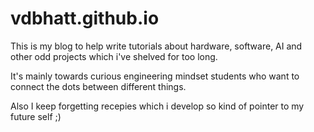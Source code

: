 # vdbhatt.github.io
This is my blog to help write tutorials about hardware, software, AI and other odd projects which i've shelved for too long.

It's mainly towards curious engineering mindset students who want to connect the dots between different things. 

Also I keep forgetting recepies which i develop so kind of pointer to my future self ;)
